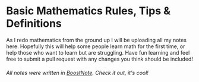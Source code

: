 # Basic Mathematics Rules, Tips & Definitions

As I redo mathematics from the ground up I will be uploading all my notes here. Hopefully this will help some people learn math for the first time, or help those who want to learn but are struggling. Have fun learning and feel free to submit a pull request with any changes you think should be included!


###### All notes were written in [BoostNote](https://boostnote.io/). Check it out, it's cool!
